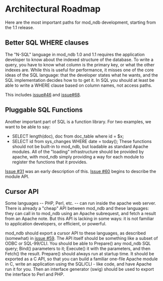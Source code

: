 # Architectural Roadmap #

Here are the most important paths for mod\_ndb development, starting from the 1.1 release.

## Better SQL WHERE clauses ##
The "N-SQL" language in mod\_ndb  1.0 and 1.1 requires the application developer to know about the indexed structure of the database.  To write a query, you have to know what column is the primary key, or what the other indexes are.  While this is useful for performance, it misses one of the core ideas of the SQL language: that the developer states what he wants, and the SQL implementation decides how to to get it.  In SQL you should at least be able to write a WHERE clause based on column names, not access paths.

This includes [issue#46](https://code.google.com/p/mod-ndb/issues/detail?id=#46) and [issue#68](https://code.google.com/p/mod-ndb/issues/detail?id=#68).

## Pluggable SQL Functions ##
Another important part of SQL is a function library.  For two examples, we want to be able to say:
  * SELECT length(doc), doc from doc\_table where id = $x;
  * SELECT id from sys\_changes WHERE date = today();
These functions should not be built-in to mod\_ndb, but loadable as standard Apache modules.   All of the "loading" infrastructure should be provided by apache, with mod\_ndb simply providing a way for each module to register the functions that it provides.

[Issue #31](https://code.google.com/p/mod-ndb/issues/detail?id=#31) was an early description of this.  [Issue #60](https://code.google.com/p/mod-ndb/issues/detail?id=#60) begins to describe the module API.

## Cursor API ##
Some languages -- PHP, Perl, etc. -- can run inside the apache web server.   There is already a "cheap" API between mod\_ndb and these languages: they can call in to mod\_ndb using an Apache subrequest, and fetch a result from an Apache note. But this API is lacking in some ways: it is not familiar to application developers, or efficient, or powerful.

mod\_ndb should export a cursor API to these languages, as described (somewhat) in [issue #59](https://code.google.com/p/mod-ndb/issues/detail?id=#59).  The API itself should be something like a subset of ODBC or SQL-99/CLI.  You should be able to Prepare() any mod\_ndb SQL query; Bind() parameters to it; Execute() it with the parameters, and then Fetch() the result.  Prepare() should always run at startup time. It should be exported as a C API, so that you can build a familiar one-file Apache module in C, write an application using the SQL/CLI - like code, and have Apache run it for you.  Then an interface generator (swig) should be used to export the interface to Perl and PHP.